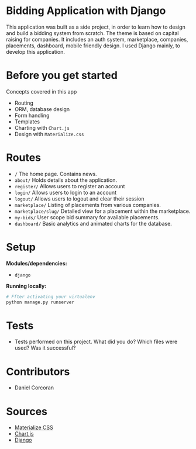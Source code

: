 # Bidding Application with Django
This application was built as a side project, in order to learn how to design and build a bidding system from scratch. The theme is based on capital raising for companies. It includes an auth system, marketplace, companies, placements, dashboard, mobile friendly design. I used Django mainly, to develop this application.

# Before you get started
Concepts covered in this app
- Routing
- ORM, database design
- Form handling
- Templates
- Charting with `Chart.js`
- Design with `Materialize.css`

# Routes
- `/` The home page. Contains news.
- `about/` Holds details about the application.
- `register/` Allows users to register an account
- `login/` Allows users to login to an account
- `logout/` Allows users to logout and clear their session
- `marketplace/` Listing of placements from various companies.
- `marketplace/slug/` Detailed view for a placement within the marketplace.
- `my-bids/` User scope bid summary for available placements.
- `dashboard/` Basic analytics and animated charts for the database.

# Setup

**Modules/dependencies:**
- `django`

**Running locally:**
```sh
# Ffter activating your virtualenv
python manage.py runserver
```

# Tests
- Tests performed on this project. What did you do? Which files were used? Was it successful?

# Contributors
- Daniel Corcoran

# Sources
- [Materialize CSS](https://materializecss.com/)
- [Chart.js](https://www.chartjs.org/)
- [Django](https://docs.djangoproject.com/en/2.2/)

